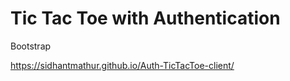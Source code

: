 # Tic Tac Toe with Authentication

Bootstrap

https://sidhantmathur.github.io/Auth-TicTacToe-client/